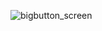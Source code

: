 ![bigbutton_screen](https://user-images.githubusercontent.com/53316447/163879203-382b9c86-0d34-4b8c-a989-e257f8f6c96d.JPG)
